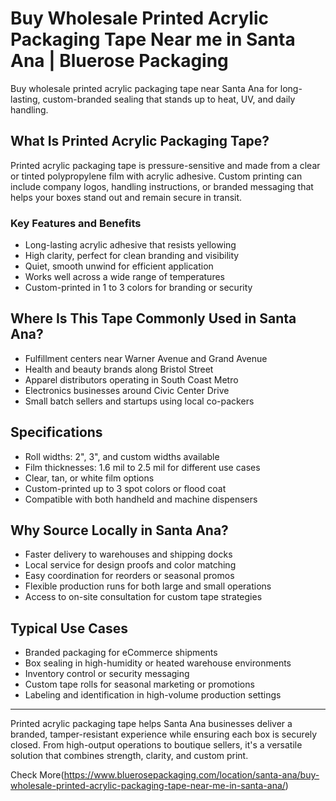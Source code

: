 # Buy Wholesale Printed Acrylic Packaging Tape Near me in Santa Ana | Bluerose Packaging

Buy wholesale printed acrylic packaging tape near Santa Ana for long-lasting, custom-branded sealing that stands up to heat, UV, and daily handling.

## What Is Printed Acrylic Packaging Tape?

Printed acrylic packaging tape is pressure-sensitive and made from a clear or tinted polypropylene film with acrylic adhesive. Custom printing can include company logos, handling instructions, or branded messaging that helps your boxes stand out and remain secure in transit.

### Key Features and Benefits

- Long-lasting acrylic adhesive that resists yellowing  
- High clarity, perfect for clean branding and visibility  
- Quiet, smooth unwind for efficient application  
- Works well across a wide range of temperatures  
- Custom-printed in 1 to 3 colors for branding or security  

## Where Is This Tape Commonly Used in Santa Ana?

- Fulfillment centers near Warner Avenue and Grand Avenue  
- Health and beauty brands along Bristol Street  
- Apparel distributors operating in South Coast Metro  
- Electronics businesses around Civic Center Drive  
- Small batch sellers and startups using local co-packers  

## Specifications

- Roll widths: 2", 3", and custom widths available  
- Film thicknesses: 1.6 mil to 2.5 mil for different use cases  
- Clear, tan, or white film options  
- Custom-printed up to 3 spot colors or flood coat  
- Compatible with both handheld and machine dispensers  

## Why Source Locally in Santa Ana?

- Faster delivery to warehouses and shipping docks  
- Local service for design proofs and color matching  
- Easy coordination for reorders or seasonal promos  
- Flexible production runs for both large and small operations  
- Access to on-site consultation for custom tape strategies  

## Typical Use Cases

- Branded packaging for eCommerce shipments  
- Box sealing in high-humidity or heated warehouse environments  
- Inventory control or security messaging  
- Custom tape rolls for seasonal marketing or promotions  
- Labeling and identification in high-volume production settings  

---

Printed acrylic packaging tape helps Santa Ana businesses deliver a branded, tamper-resistant experience while ensuring each box is securely closed. From high-output operations to boutique sellers, it's a versatile solution that combines strength, clarity, and custom print.

Check More(https://www.bluerosepackaging.com/location/santa-ana/buy-wholesale-printed-acrylic-packaging-tape-near-me-in-santa-ana/)
